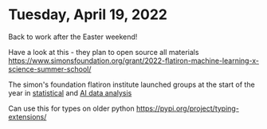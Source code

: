 # Tuesday, April 19, 2022

Back to work after the Easter weekend!

Have a look at this - they plan to open source all materials https://www.simonsfoundation.org/grant/2022-flatiron-machine-learning-x-science-summer-school/

The simon's foundation flatiron institute launched groups at the start of the year in [statistical](https://www.simonsfoundation.org/flatiron/center-for-computational-neuroscience/statistical-analysis-of-neural-data/) and [AI data analysis](https://www.simonsfoundation.org/flatiron/center-for-computational-neuroscience/neuroai-and-geometry/)

Can use this for types on older python https://pypi.org/project/typing-extensions/